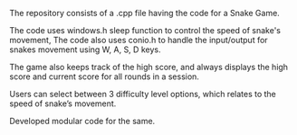 The repository consists of a .cpp file having the code for a Snake Game.

The code uses windows.h sleep function to control the speed of snake's movement, The code also uses conio.h to handle the input/output for snakes movement using W, A, S, D keys.

The game also keeps track of the high score, and always displays the high score and current score for all rounds in a session.

Users can select between 3 difficulty level options, which relates to the speed of snake’s movement.

Developed modular code for the same.
